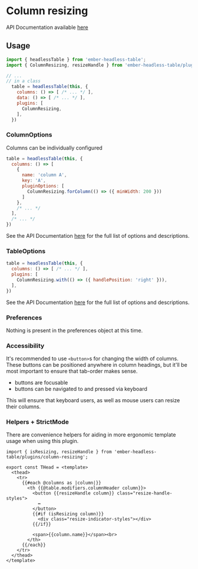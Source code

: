 # Column resizing

API Documentation available [here][api-docs]

[api-docs]: /api/modules/plugins_column_resizing

## Usage

```js
import { headlessTable } from 'ember-headless-table';
import { ColumnResizing, resizeHandle } from 'ember-headless-table/plugins/column-resizing';

// ...
// in a class
  table = headlessTable(this, {
    columns: () => [ /* ... */ ],
    data: () => [ /* ... */ ],
    plugins: [
      ColumnResizing,
    ],
  })
```


### ColumnOptions

Columns can be individually configured

```js
table = headlessTable(this, {
  columns: () => [
    {
      name: 'column A',
      key: 'A',
      pluginOptions: [
        ColumnResizing.forColumn(() => ({ minWidth: 200 }))
      ]
    },
    /* ... */
  ],
  /* ... */
})
```

See the API Documentation [here][api-docs] for the full list of options and descriptions.

### TableOptions

```js
table = headlessTable(this, {
  columns: () => [ /* ... */ ],
  plugins: [
    ColumnResizing.with(() => ({ handlePosition: 'right' })),
  ],
})
```

See the API Documentation [here][api-docs] for the full list of options and descriptions.

### Preferences

Nothing is present in the preferences object at this time.

### Accessibility

It's recommended to use `<button>`s for changing the width of columns.
These buttons can be positioned anywhere in column headings,
but it'll be most important to ensure that tab-order makes sense.

- buttons are focusable
- buttons can be navigated to and pressed via keyboard

This will ensure that keyboard users, as well as mouse users can resize their columns.


### Helpers + StrictMode

There are convenience helpers for aiding in more ergonomic template usage when using this plugin.

```gjs
import { isResizing, resizeHandle } from 'ember-headless-table/plugins/column-resizing';

export const THead = <template>
  <thead>
    <tr>
      {{#each @columns as |column|}}
        <th {{@table.modifiers.columnHeader column}}>
          <button {{resizeHandle column}} class="resize-handle-styles">
            ↔
          </button>
          {{#if (isResizing column)}}
            <div class="resize-indicator-styles"></div>
          {{/if}}

          <span>{{column.name}}</span><br>
        </th>
      {{/each}}
    </tr>
  </thead>
</template>
```
